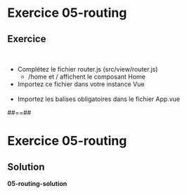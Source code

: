 <!-- .slide: class="exercice" -->
# Exercice 05-routing
## Exercice
<br>

- Complétez le fichier router.js (src/view/router.js)
  - /home et / affichent le composant Home
- Importez ce fichier dans votre instance Vue<br><br>
- Importez les balises obligatoires dans le fichier App.vue

##==##

<!-- .slide: class="exercice" -->
# Exercice 05-routing
## Solution
**05-routing-solution**
<!-- .element: class="full-center" -->
